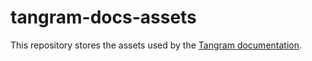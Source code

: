 # tangram-docs-assets
This repository stores the assets used by the [Tangram documentation](http://github.com/tangrams/tangram/wiki).
